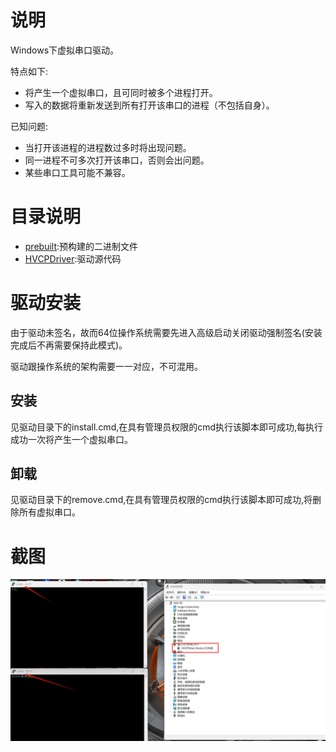 # 说明

Windows下虚拟串口驱动。

特点如下:

- 将产生一个虚拟串口，且可同时被多个进程打开。
- 写入的数据将重新发送到所有打开该串口的进程（不包括自身）。

已知问题:

- 当打开该进程的进程数过多时将出现问题。
- 同一进程不可多次打开该串口，否则会出问题。
- 某些串口工具可能不兼容。

# 目录说明

- [prebuilt](prebuilt):预构建的二进制文件
- [HVCPDriver](HVCPDriver):驱动源代码

# 驱动安装

由于驱动未签名，故而64位操作系统需要先进入高级启动关闭驱动强制签名(安装完成后不再需要保持此模式)。

驱动跟操作系统的架构需要一一对应，不可混用。

## 安装

见驱动目录下的install.cmd,在具有管理员权限的cmd执行该脚本即可成功,每执行成功一次将产生一个虚拟串口。

## 卸载

见驱动目录下的remove.cmd,在具有管理员权限的cmd执行该脚本即可成功,将删除所有虚拟串口。

# 截图

![HVCPDriver_putty_test](HVCPDriver_putty_test.png)